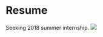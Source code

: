 # Resume
Seeking 2018 summer internship.
<img src="https://github.com/mxiao6/resume/raw/master/M.X.Resume.V6.1.jpeg" />
